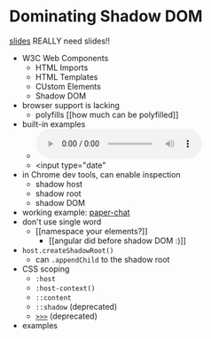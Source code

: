 Dominating Shadow DOM
=====================

[slides]() REALLY need slides!!

* W3C Web Components
    * HTML Imports
    * HTML Templates
    * CUstom Elements
    * Shadow DOM
* browser support is lacking
    * polyfills [[how much can be polyfilled]]
* built-in examples
    * <audio controls>
    * <input type="date"
* in Chrome dev tools, can enable inspection
    * shadow host
    * shadow root
    * shadow DOM
* working example: [paper-chat](http://pubnub.github.io/paper-chat/)
* don't use single word
    * [[namespace your elements?]]
        * [[angular did before shadow DOM :)]]
* `host.createShadowRoot()`
    * can `.appendChild` to the shadow root
* CSS scoping
    * `:host`
    * `:host-context()`
    * `::content`
    * `::shadow` (deprecated)
    * [`>>>`](http://dev.w3.org/csswg/css-scoping/#deep-combinator)  (deprecated)
* examples
